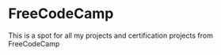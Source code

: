 <h1>FreeCodeCamp</h1>
<p>This is a spot for all my projects and certification projects from FreeCodeCamp</p>
